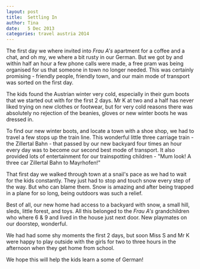 ```yaml
---
layout: post
title:  Settling In
author: Tina
date:   5 Dec 2013
categories: travel austria 2014
---
```


The first day we where invited into _Frau A's_ apartment for a coffee and a chat, and oh my, we where a bit rusty in our German.  But we got by and within half an hour a few phone calls were made, a free pram was being organised for us that someone in town no longer needed.  This was certainly promising - friendly people, friendly town, and our main mode of transport was sorted on the first day. 

The kids found the Austrian winter very cold, especially in their gum boots that we started out with for the first 2 days. Mr K at two and a half has never liked trying on new clothes or footwear, but for very cold reasons there was absolutely no rejection of the beanies, gloves or new winter boots he was dressed in. 

To find our new winter boots, and locate a town with a shoe shop, we had to travel a few stops up the train line.  This wonderful little three carriage train - the Zillertal Bahn - that passed by our new backyard four times an hour every day was to become our second best mode of transport. It also provided lots of entertainment for our trainspotting children - "Mum look! A three car Zillertal Bahn to Mayrhofen!" 

That first day we walked through town at a snail's pace as we had to wait for the kids constantly. They just had to stop and touch snow every step of the way. But who can blame them. Snow is amazing and after being trapped in a plane for so long, being outdoors was such a relief. 

Best of all, our new home had access to a backyard with snow, a small hill, sleds, little forest, and toys. All this belonged to the _Frau A's_ grandchildren who where 6 & 9 and lived in the house just next door. New playmates on our doorstep, wonderful. 

We had had some shy moments the first 2 days, but soon Miss S and Mr K were happy to play outside with the girls for two to three hours in the afternoon when they get home from school. 

We hope this will help the kids learn a some of German!